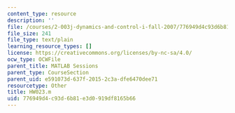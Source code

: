 ```yaml
---
content_type: resource
description: ''
file: /courses/2-003j-dynamics-and-control-i-fall-2007/776949d4c93d6b81e3d0919df8165b66_HW023.m
file_size: 241
file_type: text/plain
learning_resource_types: []
license: https://creativecommons.org/licenses/by-nc-sa/4.0/
ocw_type: OCWFile
parent_title: MATLAB Sessions
parent_type: CourseSection
parent_uid: e591073d-637f-2015-2c3a-dfe6470dee71
resourcetype: Other
title: HW023.m
uid: 776949d4-c93d-6b81-e3d0-919df8165b66
---
```

